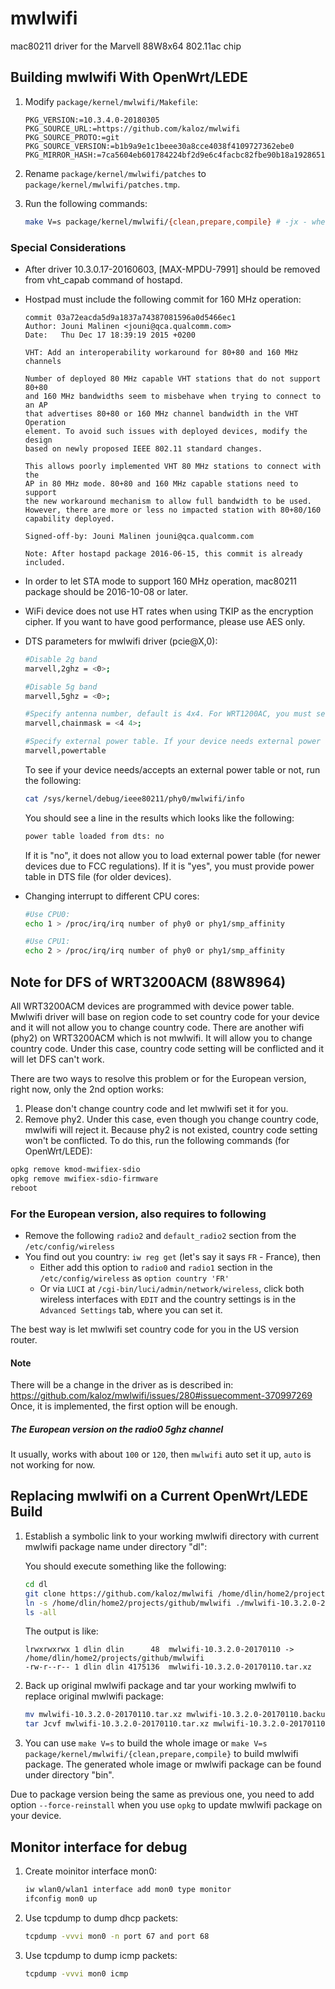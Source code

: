 # mwlwifi
mac80211 driver for the Marvell 88W8x64 802.11ac chip

## Building mwlwifi With OpenWrt/LEDE
1. Modify `package/kernel/mwlwifi/Makefile`:
    ```
    PKG_VERSION:=10.3.4.0-20180305
    PKG_SOURCE_URL:=https://github.com/kaloz/mwlwifi
    PKG_SOURCE_PROTO:=git
    PKG_SOURCE_VERSION:=b1b9a9e1c1beee30a8cce4038f4109727362ebe0
    PKG_MIRROR_HASH:=7ca5604eb601784224bf2d9e6c4facbc82fbe90b18a19286511782095f3db640
    ```

2. Rename `package/kernel/mwlwifi/patches` to `package/kernel/mwlwifi/patches.tmp`.
3. Run the following commands:
    ```sh
    make V=s package/kernel/mwlwifi/{clean,prepare,compile} # -jx - where X is your cores/threads or just leave it out
    ```

### Special Considerations

* After driver 10.3.0.17-20160603, [MAX-MPDU-7991] should be removed from vht_capab command of hostapd.

* Hostpad must include the following commit for 160 MHz operation:
    ```
    commit 03a72eacda5d9a1837a74387081596a0d5466ec1
    Author: Jouni Malinen <jouni@qca.qualcomm.com>
    Date:   Thu Dec 17 18:39:19 2015 +0200
    
    VHT: Add an interoperability workaround for 80+80 and 160 MHz channels

    Number of deployed 80 MHz capable VHT stations that do not support 80+80
    and 160 MHz bandwidths seem to misbehave when trying to connect to an AP
    that advertises 80+80 or 160 MHz channel bandwidth in the VHT Operation
    element. To avoid such issues with deployed devices, modify the design
    based on newly proposed IEEE 802.11 standard changes.

    This allows poorly implemented VHT 80 MHz stations to connect with the
    AP in 80 MHz mode. 80+80 and 160 MHz capable stations need to support
    the new workaround mechanism to allow full bandwidth to be used.
    However, there are more or less no impacted station with 80+80/160
    capability deployed.

    Signed-off-by: Jouni Malinen jouni@qca.qualcomm.com

    Note: After hostapd package 2016-06-15, this commit is already included.
    ```

* In order to let STA mode to support 160 MHz operation, mac80211 package should be 2016-10-08 or later.

* WiFi device does not use HT rates when using TKIP as the encryption cipher. If you want to have good performance, please use AES only.

* DTS parameters for mwlwifi driver (pcie@X,0):
    ```sh
    #Disable 2g band
    marvell,2ghz = <0>;

    #Disable 5g band
    marvell,5ghz = <0>;
    
    #Specify antenna number, default is 4x4. For WRT1200AC, you must set these values to 2x2.
    marvell,chainmask = <4 4>;
    
    #Specify external power table. If your device needs external power table, you must provide the power table via this parameter, otherwise the Tx power will be pretty low.
    marvell,powertable
    ```

    To see if your device needs/accepts an external power table or not, run the following:
    ```sh
    cat /sys/kernel/debug/ieee80211/phy0/mwlwifi/info
    ```
    
    You should see a line in the results which looks like the following:
    ```sh
    power table loaded from dts: no
    ```

    If it is "no", it does not allow you to load external power table (for newer devices due to FCC regulations). If it is "yes", you must provide power table in DTS file (for older devices).

* Changing interrupt to different CPU cores:
    ```sh
    #Use CPU0:
    echo 1 > /proc/irq/irq number of phy0 or phy1/smp_affinity

    #Use CPU1:
    echo 2 > /proc/irq/irq number of phy0 or phy1/smp_affinity
    ```

## Note for DFS of WRT3200ACM (88W8964)

All WRT3200ACM devices are programmed with device power table. Mwlwifi driver will base on region code to set country code for your device and it will not allow you to change country code. There are another wifi (phy2) on WRT3200ACM which is not mwlwifi. It will allow you to change country code. Under this case, country code setting will be conflicted and it will let DFS can't work.

There are two ways to resolve this problem or for the European version, right now, only the 2nd option works:
    
1. Please don't change country code and let mwlwifi set it for you.   
2. Remove phy2. Under this case, even though you change country code, mwlwifi will reject it. Because phy2 is not existed, country code setting won't be conflicted. To do this, run the following commands (for OpenWrt/LEDE):
    
```sh
opkg remove kmod-mwifiex-sdio
opkg remove mwifiex-sdio-firmware
reboot
```
        
### For the European version, also requires to following
      
* Remove the following ```radio2``` and ```default_radio2``` section from the ```/etc/config/wireless```    
* You find out you country: ```iw reg get``` (let's say it says ```FR``` - France), then
  * Either add this option to ```radio0``` and ```radio1``` section  in the  ```/etc/config/wireless``` as ```option country 'FR'``` 
  * Or via ```LUCI``` at ```/cgi-bin/luci/admin/network/wireless```, click both wireless interfaces with ```EDIT``` and the country settings is in the ```Advanced Settings``` tab, where you can set it.
    
The best way is let mwlwifi set country code for you in the US version router.

#### Note

There will be a change in the driver as is described in:  
https://github.com/kaloz/mwlwifi/issues/280#issuecomment-370997269   
Once, it is implemented, the first option will be enough.

##### The European version on the radio0 5ghz channel

It usually, works with about ```100``` or ```120```, then ```mwlwifi``` auto set it up, ```auto``` is not working for now.



## Replacing mwlwifi on a Current OpenWrt/LEDE Build

1. Establish a symbolic link to your working mwlwifi directory with current mwlwifi package name under directory "dl":

    You should execute something like the following:
    ```sh
    cd dl
    git clone https://github.com/kaloz/mwlwifi /home/dlin/home2/projects/github/mwlwifi
    ln -s /home/dlin/home2/projects/github/mwlwifi ./mwlwifi-10.3.2.0-20170110
    ls -all
    ```

    The output is like:    
    ```text
    lrwxrwxrwx 1 dlin dlin      48  mwlwifi-10.3.2.0-20170110 -> /home/dlin/home2/projects/github/mwlwifi
    -rw-r--r-- 1 dlin dlin 4175136  mwlwifi-10.3.2.0-20170110.tar.xz
    ```

2. Back up original mwlwifi package and tar your working mwlwifi to replace original mwlwifi package:

    ```sh
    mv mwlwifi-10.3.2.0-20170110.tar.xz mwlwifi-10.3.2.0-20170110.backup.tar.xz
    tar Jcvf mwlwifi-10.3.2.0-20170110.tar.xz mwlwifi-10.3.2.0-20170110/.
    ```

3. You can use `make V=s` to build the whole image or `make V=s package/kernel/mwlwifi/{clean,prepare,compile}` to build mwlwifi package. The generated whole image or mwlwifi package can be found under directory "bin".

Due to package version being the same as previous one, you need to add option `--force-reinstall` when you use `opkg` to update mwlwifi package on your device.

## Monitor interface for debug

1. Create moinitor interface mon0:
    ```sh
    iw wlan0/wlan1 interface add mon0 type monitor
    ifconfig mon0 up
    ```

2. Use tcpdump to dump dhcp packets:
    ```sh
    tcpdump -vvvi mon0 -n port 67 and port 68
    ```

3. Use tcpdump to dump icmp packets:
    ```sh
    tcpdump -vvvi mon0 icmp
    ```
